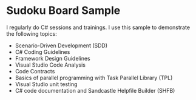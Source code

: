 # Sudoku Board Sample 

I regularly do C# sessions and trainings. I use this sample to demonstrate the following topics:

* Scenario-Driven Development (SDD)
* C# Coding Guidelines
* Framework Design Guidelines
* Visual Studio Code Analysis
* Code Contracts
* Basics of parallel programming with Task Parallel Library (TPL)
* Visual Studio unit testing
* C# code documentation and Sandcastle Helpfile Builder (SHFB)
